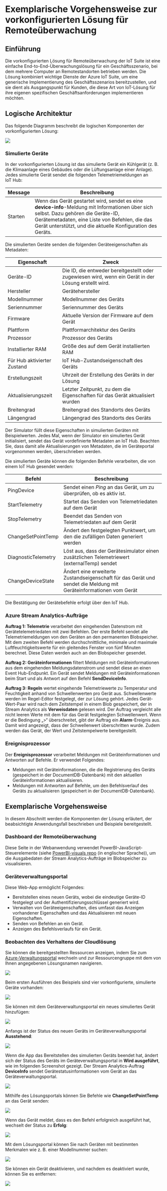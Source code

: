 <properties
 pageTitle="Exemplarische Vorgehensweise zur vorkonfigurierten Lösung für Remoteüberwachung | Microsoft Azure"
 description="Eine Beschreibung der vorkonfigurierten Lösung für Remoteüberwachung von Azure IoT und deren Architektur."
 services=""
 documentationCenter=""
 authors="stevehob"
 manager="timlt"
 editor=""/>

<tags
 ms.service="na"
 ms.devlang="na"
 ms.topic="article"
 ms.tgt_pltfrm="na"
 ms.workload="na"
 ms.date="10/21/2015"
 ms.author="stevehob"/>

# Exemplarische Vorgehensweise zur vorkonfigurierten Lösung für Remoteüberwachung

## Einführung

Die vorkonfigurierten Lösung für Remoteüberwachung der IoT Suite ist eine einfache End-to-End-Überwachungslösung für ein Geschäftsszenario, bei dem mehrere Computer an Remotestandorten betrieben werden. Die Lösung kombiniert wichtige Dienste der Azure IoT Suite, um eine generische Implementierung des Geschäftsszenarios bereitzustellen, und sie dient als Ausgangspunkt für Kunden, die diese Art von IoT-Lösung für ihre eigenen spezifischen Geschäftsanforderungen implementieren möchten.

## Logische Architektur

Das folgende Diagramm beschreibt die logischen Komponenten der vorkonfigurierten Lösung:

![](media/iot-suite-remote-monitoring-sample-walkthrough/remote-monitoring-architecture.png)


### Simulierte Geräte

In der vorkonfigurierten Lösung ist das simulierte Gerät ein Kühlgerät (z. B. die Klimaanlage eines Gebäudes oder die Lüftungsanlage einer Anlage). Jedes simulierte Gerät sendet die folgenden Telemetriemeldungen an IoT Hub:


| Message | Beschreibung |
|----------|-------------|
| Starten | Wenn das Gerät gestartet wird, sendet es eine **device-info**-Meldung mit Informationen über sich selbst. Dazu gehören die Geräte-ID, Gerätemetadaten, eine Liste von Befehlen, die das Gerät unterstützt, und die aktuelle Konfiguration des Geräts. |


Die simulierten Geräte senden die folgenden Geräteeigenschaften als Metadaten:

| Eigenschaft | Zweck |
|------------------------|--------- |
| Geräte-ID | Die ID, die entweder bereitgestellt oder zugewiesen wird, wenn ein Gerät in der Lösung erstellt wird. |
| Hersteller | Gerätehersteller |
| Modellnummer | Modellnummer des Geräts |
| Seriennummer | Seriennummer des Geräts |
| Firmware | Aktuelle Version der Firmware auf dem Gerät |
| Plattform | Plattformarchitektur des Geräts |
| Prozessor | Prozessor des Geräts |
| Installierter RAM | Größe des auf dem Gerät installierten RAM |
| Für Hub aktivierter Zustand | IoT Hub-Zustandseigenschaft des Geräts |
| Erstellungszeit | Uhrzeit der Erstellung des Geräts in der Lösung |
| Aktualisierungszeit | Letzter Zeitpunkt, zu dem die Eigenschaften für das Gerät aktualisiert wurden |
| Breitengrad | Breitengrad des Standorts des Geräts |
| Längengrad | Längengrad des Standorts des Geräts |

Der Simulator füllt diese Eigenschaften in simulierten Geräten mit Beispielwerten. Jedes Mal, wenn der Simulator ein simuliertes Gerät initialisiert, sendet das Gerät vordefinierte Metadaten an IoT Hub. Beachten Sie, dass damit alle Aktualisierungen von Metadaten, die im Geräteportal vorgenommen werden, überschrieben werden.


Die simulierten Geräte können die folgenden Befehle verarbeiten, die von einem IoT Hub gesendet werden:

| Befehl | Beschreibung |
|------------------------|-----------------------------------------------------|
| PingDevice | Sendet einen _Ping_ an das Gerät, um zu überprüfen, ob es aktiv ist. |
| StartTelemetry | Startet das Senden von Telemetriedaten auf dem Gerät |
| StopTelemetry | Beendet das Senden von Telemetriedaten auf dem Gerät |
| ChangeSetPointTemp | Ändert den festgelegten Punktwert, um den die zufälligen Daten generiert werden |
| DiagnosticTelemetry | Löst aus, dass der Gerätesimulator einen zusätzlichen Telemetriewert (externalTemp) sendet |
| ChangeDeviceState | Ändert eine erweiterte Zustandseigenschaft für das Gerät und sendet die Meldung mit Geräteinformationen vom Gerät |


Die Bestätigung der Gerätebefehle erfolgt über den IoT Hub.


### Azure Stream Analytics-Aufträge

**Auftrag 1: Telemetrie** verarbeitet den eingehenden Datenstrom mit Gerätetelemetriedaten mit zwei Befehlen. Der erste Befehl sendet alle Telemetriemeldungen von den Geräten an den permanenten Blobspeicher. Mit dem zweiten Befehl werden durchschnittliche, minimale und maximale Luftfeuchtigkeitswerte für ein gleitendes Fenster von fünf Minuten berechnet. Diese Daten werden auch an den Blobspeicher gesendet.

**Auftrag 2: Geräteinformationen** filtert Meldungen mit Geräteinformationen aus dem eingehenden Meldungsdatenstrom und sendet diese an einen Event Hub-Endpunkt. Ein Gerät sendet Meldungen mit Geräteinformationen beim Start und als Antwort auf den Befehl **SendDeviceInfo**.

**Auftrag 3: Regeln** wertet eingehende Telemetriewerte zu Temperatur und Feuchtigkeit anhand von Schwellenwerten pro Gerät aus. Schwellenwerte werden im Regel-Editor festgelegt, der zur Lösung gehört. Jedes Gerät-Wert-Paar wird nach dem Zeitstempel in einem Blob gespeichert, der in Stream Analytics als **Verweisdaten** gelesen wird. Der Auftrag vergleicht alle nicht leeren Werte mit dem für das Gerät festgelegten Schwellenwert. Wenn er die Bedingung „>“ überschreitet, gibt der Auftrag ein **Alarm**-Ereignis aus. Damit wird angezeigt, dass der Schwellenwert überschritten wurde. Zudem werden das Gerät, der Wert und Zeitstempelwerte bereitgestellt.

### Ereignisprozessor

Der **Ereignisprozessor** verarbeitet Meldungen mit Geräteinformationen und Antworten auf Befehle. Er verwendet Folgendes:

- Meldungen mit Geräteinformationen, die die Registrierung des Geräts (gespeichert in der DocumentDB-Datenbank) mit den aktuellen Geräteinformationen aktualisieren.
- Meldungen mit Antworten auf Befehle, um den Befehlsverlauf des Geräts zu aktualisieren (gespeichert in der DocumentDB-Datenbank).

## Exemplarische Vorgehensweise

In diesem Abschnitt werden die Komponenten der Lösung erläutert, der beabsichtigte Anwendungsfall beschrieben und Beispiele bereitgestellt.

### Dashboard der Remoteüberwachung
Diese Seite in der Webanwendung verwendet PowerBI-JavaScript-Steuerelemente (siehe [PowerBI-visuals repo](https://www.github.com/Microsoft/PowerBI-visuals) (in englischer Sprache)), um die Ausgabedaten der Stream Analytics-Aufträge im Blobspeicher zu visualisieren.


### Geräteverwaltungsportal

Diese Web-App ermöglicht Folgendes:

- Bereitstellen eines neuen Geräts, wobei die eindeutige Geräte-ID festgelegt und der Authentifizierungsschlüssel generiert wird.
- Verwalten von Geräteeigenschaften, dies umfasst das Anzeigen vorhandener Eigenschaften und das Aktualisieren mit neuen Eigenschaften.
- Senden von Befehlen an ein Gerät.
- Anzeigen des Befehlsverlaufs für ein Gerät.

### Beobachten des Verhaltens der Cloudlösung
Sie können die bereitgestellten Ressourcen anzeigen, indem Sie zum [Azure-Verwaltungsportal](https://portal.azure.com) wechseln und zur Ressourcengruppe mit dem von Ihnen angegebenen Lösungsnamen navigieren.

![](media/iot-suite-remote-monitoring-sample-walkthrough/azureportal_01.png)

Beim ersten Ausführen des Beispiels sind vier vorkonfigurierte, simulierte Geräte vorhanden:

![](media/iot-suite-remote-monitoring-sample-walkthrough/solutionportal_01.png)

Sie können mit dem Geräteverwaltungsportal ein neues simuliertes Gerät hinzufügen:

![](media/iot-suite-remote-monitoring-sample-walkthrough/solutionportal_02.png)

Anfangs ist der Status des neuen Geräts im Geräteverwaltungsportal **Ausstehend**:

![](media/iot-suite-remote-monitoring-sample-walkthrough/solutionportal_03.png)

Wenn die App das Bereitstellen des simulierten Geräts beendet hat, ändert sich der Status des Geräts im Geräteverwaltungsportal in **Wird ausgeführt**, wie im folgenden Screenshot gezeigt. Der Stream Analytics-Auftrag **DeviceInfo** sendet Gerätestatusinformationen vom Gerät an das Geräteverwaltungsportal.

![](media/iot-suite-remote-monitoring-sample-walkthrough/solutionportal_04.png)

Mithilfe des Lösungsportals können Sie Befehle wie **ChangeSetPointTemp** an das Gerät senden:

![](media/iot-suite-remote-monitoring-sample-walkthrough/solutionportal_05.png)

Wenn das Gerät meldet, dass es den Befehl erfolgreich ausgeführt hat, wechselt der Status zu **Erfolg**:

![](media/iot-suite-remote-monitoring-sample-walkthrough/solutionportal_06.png)

Mit dem Lösungsportal können Sie nach Geräten mit bestimmten Merkmalen wie z. B. einer Modellnummer suchen:

![](media/iot-suite-remote-monitoring-sample-walkthrough/solutionportal_07.png)

Sie können ein Gerät deaktivieren, und nachdem es deaktiviert wurde, können Sie es entfernen:

![](media/iot-suite-remote-monitoring-sample-walkthrough/solutionportal_08.png)

<!---HONumber=Oct15_HO4-->
